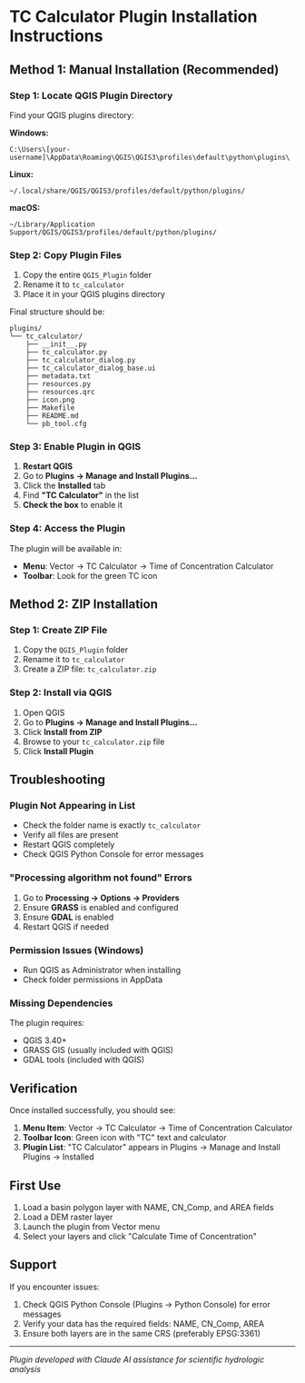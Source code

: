 # TC Calculator Plugin Installation Instructions

## Method 1: Manual Installation (Recommended)

### Step 1: Locate QGIS Plugin Directory
Find your QGIS plugins directory:

**Windows:**
```
C:\Users\[your-username]\AppData\Roaming\QGIS\QGIS3\profiles\default\python\plugins\
```

**Linux:**
```
~/.local/share/QGIS/QGIS3/profiles/default/python/plugins/
```

**macOS:**
```
~/Library/Application Support/QGIS/QGIS3/profiles/default/python/plugins/
```

### Step 2: Copy Plugin Files
1. Copy the entire `QGIS_Plugin` folder
2. Rename it to `tc_calculator` 
3. Place it in your QGIS plugins directory

Final structure should be:
```
plugins/
└── tc_calculator/
    ├── __init__.py
    ├── tc_calculator.py
    ├── tc_calculator_dialog.py
    ├── tc_calculator_dialog_base.ui
    ├── metadata.txt
    ├── resources.py
    ├── resources.qrc
    ├── icon.png
    ├── Makefile
    ├── README.md
    └── pb_tool.cfg
```

### Step 3: Enable Plugin in QGIS
1. **Restart QGIS**
2. Go to **Plugins → Manage and Install Plugins...**
3. Click the **Installed** tab
4. Find **"TC Calculator"** in the list
5. **Check the box** to enable it

### Step 4: Access the Plugin
The plugin will be available in:
- **Menu**: Vector → TC Calculator → Time of Concentration Calculator
- **Toolbar**: Look for the green TC icon

## Method 2: ZIP Installation

### Step 1: Create ZIP File
1. Copy the `QGIS_Plugin` folder
2. Rename it to `tc_calculator`
3. Create a ZIP file: `tc_calculator.zip`

### Step 2: Install via QGIS
1. Open QGIS
2. Go to **Plugins → Manage and Install Plugins...**
3. Click **Install from ZIP**
4. Browse to your `tc_calculator.zip` file
5. Click **Install Plugin**

## Troubleshooting

### Plugin Not Appearing in List
- Check the folder name is exactly `tc_calculator`
- Verify all files are present
- Restart QGIS completely
- Check QGIS Python Console for error messages

### "Processing algorithm not found" Errors
1. Go to **Processing → Options → Providers**
2. Ensure **GRASS** is enabled and configured
3. Ensure **GDAL** is enabled
4. Restart QGIS if needed

### Permission Issues (Windows)
- Run QGIS as Administrator when installing
- Check folder permissions in AppData

### Missing Dependencies
The plugin requires:
- QGIS 3.40+
- GRASS GIS (usually included with QGIS)
- GDAL tools (included with QGIS)

## Verification

Once installed successfully, you should see:
1. **Menu Item**: Vector → TC Calculator → Time of Concentration Calculator
2. **Toolbar Icon**: Green icon with "TC" text and calculator
3. **Plugin List**: "TC Calculator" appears in Plugins → Manage and Install Plugins → Installed

## First Use

1. Load a basin polygon layer with NAME, CN_Comp, and AREA fields
2. Load a DEM raster layer
3. Launch the plugin from Vector menu
4. Select your layers and click "Calculate Time of Concentration"

## Support

If you encounter issues:
1. Check QGIS Python Console (Plugins → Python Console) for error messages
2. Verify your data has the required fields: NAME, CN_Comp, AREA
3. Ensure both layers are in the same CRS (preferably EPSG:3361)

---
*Plugin developed with Claude AI assistance for scientific hydrologic analysis*